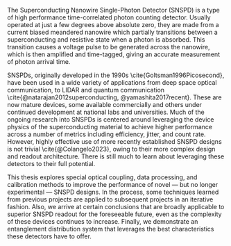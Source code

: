 The Superconducting Nanowire Single-Photon Detector (SNSPD) is a type of high performance time-correlated photon counting detector. Usually operated at just a few degrees above absolute zero, they are made from a current biased meandered nanowire which partially transitions between a superconducting and resistive state when a photon is absorbed. This transition causes a voltage pulse to be generated across the nanowire, which is then amplified and time-tagged, giving an accurate measurement of photon arrival time. 

SNSPDs, originally developed in the 1990s \cite{Goltsman1996Picosecond}, have been used in a wide variety of applications from deep space optical communication, to LIDAR and quantum communication \cite{@natarajan2012superconducting, @yamashita2017recent}. These are now mature devices, some available commercially and others under continued development at national labs and universities. Much of the ongoing research into SNSPDs is centered around leveraging the device physics of the superconducting material to achieve higher performance across a number of metrics including efficiency, jitter, and count rate. However, highly effective use of more recently established SNSPD designs is not trivial \cite{@Colangelo2023},  owing to their more complex design and readout architecture. There is still much to learn about leveraging these detectors to their full potential.

This thesis explores special optical coupling, data processing, and calibration methods to improve the performance of novel — but no longer experimental — SNSPD designs. In the process, some techniques learned from previous projects are applied to subsequent projects in an iterative fashion. Also, we arrive at certain conclusions that are broadly applicable to superior SNSPD readout for the foreseeable future, even as the complexity of these devices continues to increase. Finally, we demonstrate an entanglement distribution system that leverages the best characteristics these detectors have to offer. 